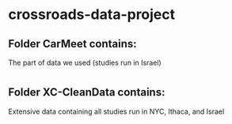 # crossroads-data-project
## Folder CarMeet contains:

The part of data we used (studies run in Israel)

# 

## Folder XC-CleanData contains:

Extensive data containing all studies run in NYC, Ithaca, and Israel
